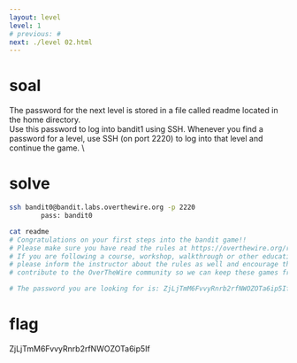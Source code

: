 ```yaml
---
layout: level
level: 1
# previous: #
next: ./level 02.html
---
```


# soal
The password for the next level is stored in a file called readme located in the home directory. \
Use this password to log into bandit1 using SSH. Whenever you find a password for a level, use SSH (on port 2220) to log into that level and continue the game. \

# solve
```bash
ssh bandit0@bandit.labs.overthewire.org -p 2220
        pass: bandit0

cat readme
# Congratulations on your first steps into the bandit game!!
# Please make sure you have read the rules at https://overthewire.org/rules/
# If you are following a course, workshop, walkthrough or other educational activity,
# please inform the instructor about the rules as well and encourage them to
# contribute to the OverTheWire community so we can keep these games free!

# The password you are looking for is: ZjLjTmM6FvvyRnrb2rfNWOZOTa6ip5If
```

# flag
ZjLjTmM6FvvyRnrb2rfNWOZOTa6ip5If